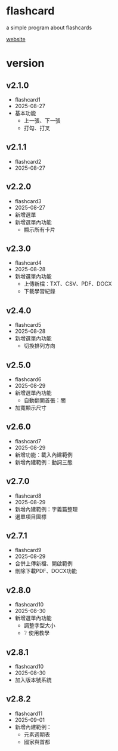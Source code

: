 # flashcard
a simple program about flashcards

[website](https://klhrd.github.io/flashcard/)

# version

## v2.1.0
- flashcard1
- 2025-08-27
- 基本功能
  - 上一張、下一張
  - 打勾、打叉

## v2.1.1
- flashcard2
- 2025-08-27

## v2.2.0
- flashcard3
- 2025-08-27
- 新增選單
- 新增選單內功能
  - 顯示所有卡片

## v2.3.0
- flashcard4
- 2025-08-28
- 新增選單內功能
  - 上傳新檔：TXT、CSV、PDF、DOCX
  - 下載學習紀錄

## v2.4.0
- flashcard5
- 2025-08-28
- 新增選單內功能
  - 切換排列方向

## v2.5.0
- flashcard6
- 2025-08-29
- 新增選單內功能
  - 自動翻開首張：關
- 加寬顯示尺寸

## v2.6.0
- flashcard7
- 2025-08-29
- 新增功能：載入內建範例
- 新增內建範例：動詞三態

## v2.7.0
- flashcard8
- 2025-08-29
- 新增內建範例：字義篇整理
- 選單項目圖標

## v2.7.1
- flashcard9
- 2025-08-29
- 合併上傳新檔、開啟範例
- 刪除下載PDF、DOCX功能

## v2.8.0
- flashcard10
- 2025-08-30
- 新增選單內功能
  - 調整字型大小
  - ❔ 使用教學

## v2.8.1
- flashcard10
- 2025-08-30
- 加入版本號系統

## v2.8.2
- flashcard11
- 2025-09-01
- 新增內建範例：
  - 元素週期表
  - 國家與首都
